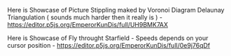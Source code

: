 Here is Showcase of Picture Stippling maked by Voronoi Diagram Delaunay Triangulation ( sounds much harder then it really is )  - https://editor.p5js.org/EmperorKunDis/full/UH9BMK7AX

Here is Showcase of Fly throught Starfield - Speeds depends on your cursor position - https://editor.p5js.org/EmperorKunDis/full/0e9j76qDf
